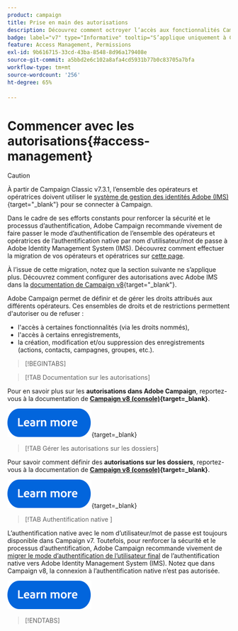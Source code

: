 ```yaml
---
product: campaign
title: Prise en main des autorisations
description: Découvrez comment octroyer l’accès aux fonctionnalités Campaign
badge: label="v7" type="Informative" tooltip="S’applique uniquement à Campaign Classic v7"
feature: Access Management, Permissions
exl-id: 9b616715-33cd-43ba-8548-8d96a179408e
source-git-commit: a5bbd2e6c102a8afa4cd5931b77b0c83705a7bfa
workflow-type: tm+mt
source-wordcount: '256'
ht-degree: 65%

---
```


# Commencer avec les autorisations{#access-management}


>[!CAUTION]
>
>À partir de Campaign Classic v7.3.1, l’ensemble des opérateurs et opératrices doivent utiliser le [système de gestion des identités Adobe (IMS)](https://helpx.adobe.com/fr/enterprise/using/identity.html){target="_blank"} pour se connecter à Campaign.
>
>Dans le cadre de ses efforts constants pour renforcer la sécurité et le processus d’authentification, Adobe Campaign recommande vivement de faire passer le mode d’authentification de l’ensemble des opérateurs et opératrices de l’authentification native par nom d’utilisateur/mot de passe à Adobe Identity Management System (IMS). Découvrez comment effectuer la migration de vos opérateurs et opératrices sur [cette page](../../technotes/using/migrate-users-to-ims.md).
> 
>À l’issue de cette migration, notez que la section suivante ne s’applique plus. Découvrez comment configurer des autorisations avec Adobe IMS dans la [documentation de Campaign v8](https://experienceleague.adobe.com/docs/campaign/campaign-v8/admin/permissions/gs-permissions.html?lang=fr){target="_blank"}.


Adobe Campaign permet de définir et de gérer les droits attribués aux différents opérateurs. Ces ensembles de droits et de restrictions permettent d&#39;autoriser ou de refuser :

* l&#39;accès à certaines fonctionnalités (via les droits nommés),
* l&#39;accès à certains enregistrements,
* la création, modification et/ou suppression des enregistrements (actions, contacts, campagnes, groupes, etc.).

>[!BEGINTABS]

>[!TAB Documentation sur les autorisations]

Pour en savoir plus sur les **autorisations dans Adobe Campaign**, reportez-vous à la documentation de **[Campaign v8 (console)](https://experienceleague.adobe.com/fr/docs/campaign/campaign-v8/admin/permissions/gs-permissions?lang=fr#_blank){target=_blank}**.

[![Image](../../assets/do-not-localize/learn-more-button.svg)](https://experienceleague.adobe.com/fr/docs/campaign/campaign-v8/admin/permissions/gs-permissions?lang=fr#_blank){target=_blank}


>[!TAB Gérer les autorisations sur les dossiers]

Pour savoir comment définir des **autorisations sur les dossiers**, reportez-vous à la documentation de **[Campaign v8 (console)](https://experienceleague.adobe.com/fr/docs/campaign/campaign-v8/admin/permissions/folder-permissions){target=_blank}**.

[![Image](../../assets/do-not-localize/learn-more-button.svg)](https://experienceleague.adobe.com/fr/docs/campaign/campaign-v8/admin/permissions/folder-permissions){target=_blank}


>[!TAB  Authentification native ]

L’authentification native avec le nom d’utilisateur/mot de passe est toujours disponible dans Campaign v7. Toutefois, pour renforcer la sécurité et le processus d’authentification, Adobe Campaign recommande vivement de [migrer le mode d’authentification de l’utilisateur final](../../technotes/using/ac-ims.md) de l’authentification native vers Adobe Identity Management System (IMS). Notez que dans Campaign v8, la connexion à l’authentification native n’est pas autorisée.

[![Image](../../assets/do-not-localize/learn-more-button.svg)](../../technotes/using/ac-ims.md)


>[!ENDTABS]



<!--
The permissions apply to operator profiles or operator groups.

They are completed by safety parameters linked to the operator's connection mode to Adobe Campaign. For more about security zones in [this page](../../installation/using/security-zones.md).

There are two types of permissions you can grant to a user:

* You can define groups of operators to which you attribute rights, then associate the operators with one or more groups. This enables you to reuse rights and make operator profiles more consistent. It also facilitates the management and maintenance of profiles. Group creation and management are presented in [this section](access-management-groups.md).

* You can attribute named rights directly to users, in some cases to overload the rights allocated via groups. These rights are presented in [this page](access-management-named-rights.md).

>[!NOTE]
>
> * Before starting defining permissions, Adobe recommends you to read the [Security configuration checklist](https://helpx.adobe.com/fr/campaign/kb/acc-security.html).
> * To learn more about permissions, please refer to the detailed explanation on the [Campaign v8 documentation](https://experienceleague.adobe.com/fr/docs/campaign/campaign-v8/admin/permissions/gs-permissions){target=_blank}.

Learn how to grant access and set up permissions in these sections:

* [Create operators](access-management-operators.md)

* [Define groups](access-management-groups.md)

* [Add Named rights](access-management-named-rights.md)

* [Manage Campaign folder access](access-management-folders.md)

* [Access rights matrix](access-management-named-rights.md#access-rights-matrix)


See also:

* [Manage permissions for workflows](../../workflow/using/managing-rights.md)
* [Manage permissions for distributed marketing](../../distributed/using/about-distributed-marketing.md#operators-and-entities)
* [Manage permissions for the interaction module](../../interaction/using/operator-profiles.md)
* [Filter access to schemas](../../configuration/using/filtering-schemas.md)
* [Restricting PI view](../../configuration/using/restricting-pii-view.md)
-->